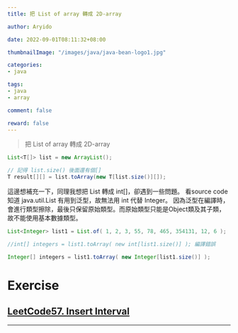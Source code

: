 ```yaml
---
title: 把 List of array 轉成 2D-array

author: Aryido

date: 2022-09-01T08:11:32+08:00

thumbnailImage: "/images/java/java-bean-logo1.jpg"

categories:
- java

tags:
- java
- array

comment: false

reward: false
---
```

<!--BODY-->

> 把 List of array 轉成 2D-array
```java
List<T[]> list = new ArrayList();

// 記得 list.size() 後面還有個[]
T result[][] = list.toArray(new T[list.size()][]);
```

<!--more-->
這邊想補充一下，同理我想把 List<Integer> 轉成 int[]，卻遇到一些問題。 看source code 知道 java.util.List<E> 有用到泛型，故無法用 int 代替 Integer。
因為泛型在編譯時，會進行類型擦除，最後只保留原始類型。而原始類型只能是Object類及其子類，故不能使用基本數據類型。
```java
List<Integer> list1 = List.of( 1, 2, 3, 55, 78, 465, 354131, 12, 6 );

//int[] integers = list1.toArray( new int[list1.size()] ); 編譯錯誤

Integer[] integers = list1.toArray( new Integer[list1.size()] );

```

# Exercise
## [LeetCode57. Insert Interval](https://leetcode.com/problems/insert-interval/)

---